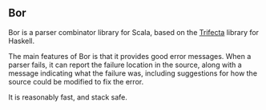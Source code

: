 ## Bor ##

Bor is a parser combinator library for Scala, based on the [Trifecta](http://hackage.haskell.org/package/trifecta) library for Haskell.

The main features of Bor is that it provides good error messages. When a parser fails, it can report the failure location in the source, along with a message indicating what the failure was, including suggestions for how the source could be modified to fix the error.

It is reasonably fast, and stack safe.

